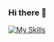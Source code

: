 ### Hi there 👋

[![My Skills](https://skillicons.dev/icons?i=python,aws,postgress,dbt)](https://skillicons.dev)
